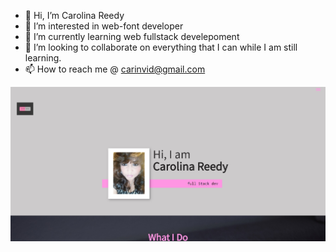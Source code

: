 - 👋 Hi, I’m Carolina Reedy
- 👀 I’m interested in web-font developer
- 🌱 I’m currently learning web fullstack develepoment
- 💞️ I’m looking to collaborate on everything that I can while I am still learning.
- 📫 How to reach me @ carinvid@gmail.com

<img src='https://github.com/carinvid/Carolina.Reedy/blob/main/assets/images/PortfolioScreenS.jpg'>
<!---
carinvid/carinvid is a ✨ special ✨ repository because its `README.md` (this file) appears on your GitHub profile.
You can click the Preview link to take a look at your changes.
--->
